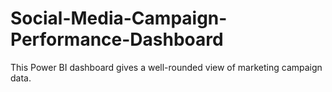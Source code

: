 # Social-Media-Campaign-Performance-Dashboard
This Power BI dashboard gives a well-rounded view of marketing campaign data.

